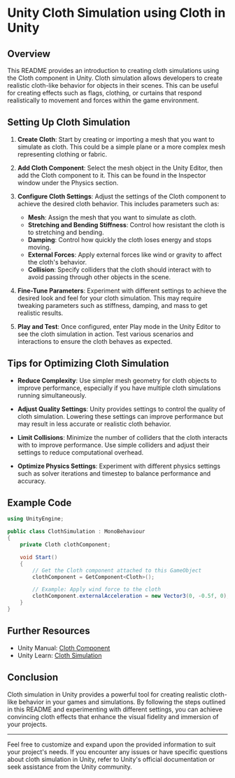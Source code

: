 # Unity Cloth Simulation using Cloth in Unity

## Overview

This README provides an introduction to creating cloth simulations using the Cloth component in Unity. Cloth simulation allows developers to create realistic cloth-like behavior for objects in their scenes. This can be useful for creating effects such as flags, clothing, or curtains that respond realistically to movement and forces within the game environment.

## Setting Up Cloth Simulation

1. **Create Cloth**: Start by creating or importing a mesh that you want to simulate as cloth. This could be a simple plane or a more complex mesh representing clothing or fabric.

2. **Add Cloth Component**: Select the mesh object in the Unity Editor, then add the Cloth component to it. This can be found in the Inspector window under the Physics section.

3. **Configure Cloth Settings**: Adjust the settings of the Cloth component to achieve the desired cloth behavior. This includes parameters such as:

   - **Mesh**: Assign the mesh that you want to simulate as cloth.
   - **Stretching and Bending Stiffness**: Control how resistant the cloth is to stretching and bending.
   - **Damping**: Control how quickly the cloth loses energy and stops moving.
   - **External Forces**: Apply external forces like wind or gravity to affect the cloth's behavior.
   - **Collision**: Specify colliders that the cloth should interact with to avoid passing through other objects in the scene.

4. **Fine-Tune Parameters**: Experiment with different settings to achieve the desired look and feel for your cloth simulation. This may require tweaking parameters such as stiffness, damping, and mass to get realistic results.

5. **Play and Test**: Once configured, enter Play mode in the Unity Editor to see the cloth simulation in action. Test various scenarios and interactions to ensure the cloth behaves as expected.

## Tips for Optimizing Cloth Simulation

- **Reduce Complexity**: Use simpler mesh geometry for cloth objects to improve performance, especially if you have multiple cloth simulations running simultaneously.

- **Adjust Quality Settings**: Unity provides settings to control the quality of cloth simulation. Lowering these settings can improve performance but may result in less accurate or realistic cloth behavior.

- **Limit Collisions**: Minimize the number of colliders that the cloth interacts with to improve performance. Use simple colliders and adjust their settings to reduce computational overhead.

- **Optimize Physics Settings**: Experiment with different physics settings such as solver iterations and timestep to balance performance and accuracy.

## Example Code

```csharp
using UnityEngine;

public class ClothSimulation : MonoBehaviour
{
    private Cloth clothComponent;

    void Start()
    {
        // Get the Cloth component attached to this GameObject
        clothComponent = GetComponent<Cloth>();

        // Example: Apply wind force to the cloth
        clothComponent.externalAcceleration = new Vector3(0, -0.5f, 0);
    }
}
```

## Further Resources

- Unity Manual: [Cloth Component](https://docs.unity3d.com/Manual/class-Cloth.html)
- Unity Learn: [Cloth Simulation](https://learn.unity.com/tutorial/cloth-simulation)

## Conclusion

Cloth simulation in Unity provides a powerful tool for creating realistic cloth-like behavior in your games and simulations. By following the steps outlined in this README and experimenting with different settings, you can achieve convincing cloth effects that enhance the visual fidelity and immersion of your projects.

---
Feel free to customize and expand upon the provided information to suit your project's needs. If you encounter any issues or have specific questions about cloth simulation in Unity, refer to Unity's official documentation or seek assistance from the Unity community.
